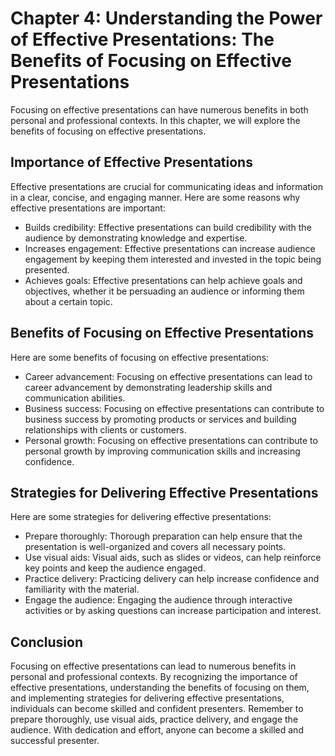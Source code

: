 Chapter 4: Understanding the Power of Effective Presentations: The Benefits of Focusing on Effective Presentations
==================================================================================================================

Focusing on effective presentations can have numerous benefits in both personal and professional contexts. In this chapter, we will explore the benefits of focusing on effective presentations.

Importance of Effective Presentations
-------------------------------------

Effective presentations are crucial for communicating ideas and information in a clear, concise, and engaging manner. Here are some reasons why effective presentations are important:

* Builds credibility: Effective presentations can build credibility with the audience by demonstrating knowledge and expertise.
* Increases engagement: Effective presentations can increase audience engagement by keeping them interested and invested in the topic being presented.
* Achieves goals: Effective presentations can help achieve goals and objectives, whether it be persuading an audience or informing them about a certain topic.

Benefits of Focusing on Effective Presentations
-----------------------------------------------

Here are some benefits of focusing on effective presentations:

* Career advancement: Focusing on effective presentations can lead to career advancement by demonstrating leadership skills and communication abilities.
* Business success: Focusing on effective presentations can contribute to business success by promoting products or services and building relationships with clients or customers.
* Personal growth: Focusing on effective presentations can contribute to personal growth by improving communication skills and increasing confidence.

Strategies for Delivering Effective Presentations
-------------------------------------------------

Here are some strategies for delivering effective presentations:

* Prepare thoroughly: Thorough preparation can help ensure that the presentation is well-organized and covers all necessary points.
* Use visual aids: Visual aids, such as slides or videos, can help reinforce key points and keep the audience engaged.
* Practice delivery: Practicing delivery can help increase confidence and familiarity with the material.
* Engage the audience: Engaging the audience through interactive activities or by asking questions can increase participation and interest.

Conclusion
----------

Focusing on effective presentations can lead to numerous benefits in personal and professional contexts. By recognizing the importance of effective presentations, understanding the benefits of focusing on them, and implementing strategies for delivering effective presentations, individuals can become skilled and confident presenters. Remember to prepare thoroughly, use visual aids, practice delivery, and engage the audience. With dedication and effort, anyone can become a skilled and successful presenter.
